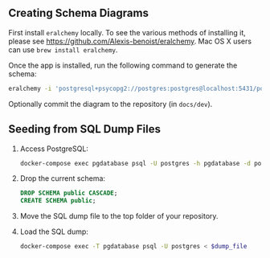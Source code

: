## Creating Schema Diagrams

First install `eralchemy` locally. To see the various methods of installing it, please
see https://github.com/Alexis-benoist/eralchemy. Mac OS X users can use `brew install eralchemy`.

Once the app is installed, run the following command to generate the schema:

```sh
eralchemy -i 'postgresql+psycopg2://postgres:postgres@localhost:5431/postgres' -o docs/dev/schema-current.pdf
```

Optionally commit the diagram to the repository (in `docs/dev`).

## Seeding from SQL Dump Files

1. Access PostgreSQL:

    ```sh
    docker-compose exec pgdatabase psql -U postgres -h pgdatabase -d postgres
    ```

2. Drop the current schema:

    ```sql
    DROP SCHEMA public CASCADE;
    CREATE SCHEMA public;
    ```

3. Move the SQL dump file to the top folder of your repository.

4. Load the SQL dump:

    ```sh
    docker-compose exec -T pgdatabase psql -U postgres < $dump_file
    ```
